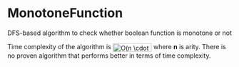 # MonotoneFunction

DFS-based algorithm to check whether boolean function is monotone or not

Time complexity of the algorithm is <img src="http://www.sciweavers.org/tex2img.php?eq=O%28n%20%5Ccdot%20%282%5En%29%29%0A%0A&bc=White&fc=Black&im=jpg&fs=12&ff=arev&edit=0" align="center" border="0" alt="O(n \cdot (2^n))" width="87" height="19" /> where __n__ is arity. There is no proven algorithm that performs better in terms of time complexity. 
